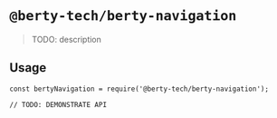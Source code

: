 # `@berty-tech/berty-navigation`

> TODO: description

## Usage

```
const bertyNavigation = require('@berty-tech/berty-navigation');

// TODO: DEMONSTRATE API
```
